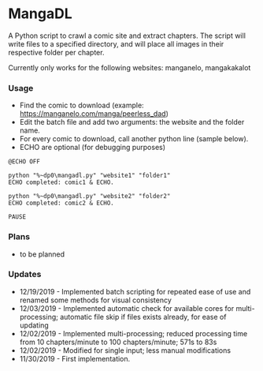 # MangaDL
A Python script to crawl a comic site and extract chapters. The script will write files to a specified directory, and will place all images in their respective folder per chapter. 

Currently only works for the following websites: manganelo, mangakakalot 

### Usage

* Find the comic to download (example: https://manganelo.com/manga/peerless_dad)
* Edit the batch file and add two arguments: the website and the folder name.
* For every comic to download, call another python line (sample below).
* ECHO are optional (for debugging purposes)

```batch
@ECHO OFF

python "%~dp0\mangadl.py" "website1" "folder1"
ECHO completed: comic1 & ECHO.

python "%~dp0\mangadl.py" "website2" "folder2"
ECHO completed: comic2 & ECHO.

PAUSE
```

### Plans

* to be planned

### Updates

* 12/19/2019 - Implemented batch scripting for repeated ease of use and renamed some methods for visual consistency
* 12/03/2019 - Implemented automatic check for available cores for multi-processing; automatic file skip if files exists already, for ease of updating
* 12/02/2019 - Implemented multi-processing; reduced processing time from 10 chapters/minute to 100 chapters/minute; 571s to 83s
* 12/02/2019 - Modified for single input; less manual modifications 
* 11/30/2019 - First implementation.
